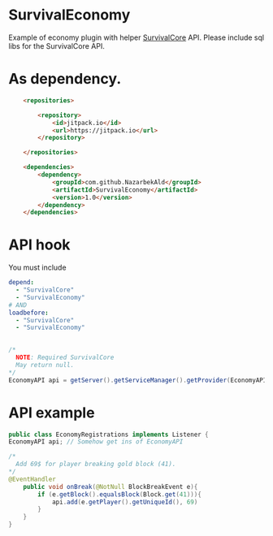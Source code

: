 # SurvivalEconomy
Example of economy plugin with helper [SurvivalCore](https://github.com/NazarbekAld/SurvivalCore) API.
Please include sql libs for the SurvivalCore API.

# As dependency.
```html
    <repositories>

        <repository>
            <id>jitpack.io</id>
            <url>https://jitpack.io</url>
        </repository>

    </repositories>

    <dependencies>
        <dependency>
            <groupId>com.github.NazarbekAld</groupId>
            <artifactId>SurvivalEconomy</artifactId>
            <version>1.0</version>
        </dependency>
    </dependencies>
```

# API hook

You must include
```yaml
depend:
  - "SurvivalCore"
  - "SurvivalEconomy"
# AND
loadbefore: 
  - "SurvivalCore"
  - "SurvivalEconomy"
 
```

```java
/*
  NOTE: Required SurvivalCore
  May return null.
*/
EconomyAPI api = getServer().getServiceManager().getProvider(EconomyAPI.class).getProvider();
```

# API example

```java
public class EconomyRegistrations implements Listener {
EconomyAPI api; // Somehow get ins of EconomyAPI

/*
  Add 69$ for player breaking gold block (41).
*/
@EventHandler
    public void onBreak(@NotNull BlockBreakEvent e){
        if (e.getBlock().equalsBlock(Block.get(41))){
            api.add(e.getPlayer().getUniqueId(), 69)
        }
    }
}
```
